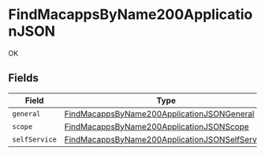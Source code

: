 # FindMacappsByName200ApplicationJSON

OK


## Fields

| Field                                                                                                                       | Type                                                                                                                        | Required                                                                                                                    | Description                                                                                                                 |
| --------------------------------------------------------------------------------------------------------------------------- | --------------------------------------------------------------------------------------------------------------------------- | --------------------------------------------------------------------------------------------------------------------------- | --------------------------------------------------------------------------------------------------------------------------- |
| `general`                                                                                                                   | [FindMacappsByName200ApplicationJSONGeneral](../../models/operations/findmacappsbyname200applicationjsongeneral.md)         | :heavy_minus_sign:                                                                                                          | N/A                                                                                                                         |
| `scope`                                                                                                                     | [FindMacappsByName200ApplicationJSONScope](../../models/operations/findmacappsbyname200applicationjsonscope.md)             | :heavy_minus_sign:                                                                                                          | N/A                                                                                                                         |
| `selfService`                                                                                                               | [FindMacappsByName200ApplicationJSONSelfService](../../models/operations/findmacappsbyname200applicationjsonselfservice.md) | :heavy_minus_sign:                                                                                                          | N/A                                                                                                                         |